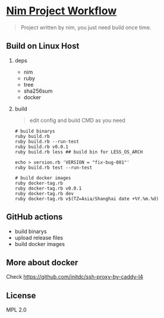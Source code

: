 # [Nim Project Workflow](https://github.com/initdc/nim-project-workflow)

> Project written by nim, you just need build once time.

## Build on Linux Host

1. deps 

    - nim
    - ruby
    - tree
    - sha256sum
    - docker

2. build 

    > edit config and build CMD as you need

    ```
    # build binarys
    ruby build.rb
    ruby build.rb --run-test
    ruby build.rb v0.0.1
    ruby build.rb less ## build bin for LESS_OS_ARCH

    echo > version.rb 'VERSION = "fix-bug-001"'
    ruby build.rb test --run-test
    
    # build docker images
    ruby docker-tag.rb
    ruby docker-tag.rb v0.0.1
    ruby docker-tag.rb dev
    ruby docker-tag.rb v$(TZ=Asia/Shanghai date +%Y.%m.%d)
    ```

## GitHub actions

- build binarys
- upload release files
- build docker images

## More about docker

Check https://github.com/initdc/ssh-proxy-by-caddy-l4

## License

MPL 2.0